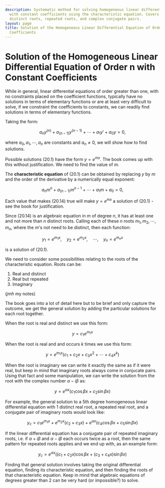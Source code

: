```yaml
---
description: Systematic method for solving homogeneous linear differential equations
  with constant coefficients using the characteristic equation. Covers cases of real
  distinct roots, repeated roots, and complex conjugate pairs.
layout: page
title: Solution of the Homogeneous Linear Differential Equation of Order n with Constant
  Coefficients
---
```


# Solution of the Homogeneous Linear Differential Equation of Order n with Constant Coefficients

While in general, linear differential equations of order greater than one, with no constraints placed on the coefficient functions, typically have no solutions in terms of elementary functions or are at least very difficult to solve, if we constraint the coefficients to constants, we can readily find solutions in terms of elementary functions.

Taking the form:

$$ \tag{20.1} a_ny^{(n)} + a_{(n-1)}y^{(n-1)} + \cdots + a_1y' + a_0y = 0, $$

where $a_0,a_1,\cdots,a_n$ are constants and $a_n \neq 0$, we will show how to find solutions.

Possible solutions $(20.1)$ have the form $y = e^{mx}$. The book comes up with this without justification. We need to find the value of $m$.

The **characteristic equation** of (20.1) can be obtained by replacing $y$ by $m$ and the order of the derivative by a numerically equal exponent:

$$ \tag{20.14} a_nm^{n} + a_{(n-1)}m^{n-1} + \cdots + a_1m + a_0 = 0, $$

Each value that makes $(20.14)$ true will make $y = e^{mx}$ a solution of $(20.1)$ - see the book for justification.

Since $(20.14)$ is an algebraic equation in $m$ of degree $n$, it has at least one and not more than $n$ distinct roots. Calling each of these $n$ roots $m_1,m_2,\cdots,m_n$, where the $m$'s not need to be distinct, then each function:

$$ \tag{20.15} y_1 = e^{m_1 x}, \quad y_2 = e^{m_2 x}, \quad \cdots, \quad y_n = e^{m_n x} $$

is a solution of $(20.1)$.

We need to consider some possibilities relating to the roots of the characteristic equation. Roots can be:

1. Real and distinct
2. Real but repeated
3. Imaginary

(*jmh* my notes)

The book goes into a lot of detail here but to be brief and only capture the outcome, we get the general solution by adding the particular solutions for each root together.

When the root is real and distinct we use this form:

$$ y = c_1 e^{m_1 x} $$

When the root is real and and occurs $k$ times we use this form:

$$ y = e^{m_1 x} (c_1 + c_2 x + c_3x^2 + \cdots + c_4x^k) $$

When the root is imaginary we can write it exactly the same as if it were real, but keep in mind that imaginary roots always come in conjucate pairs. Using that fact and some manipulation, we can write the solution from the root with the complex number $\alpha - i\beta$ as:

$$ y = e^{\alpha x}(c_1\cos\beta x + c_2\sin\beta x) $$


For example, the general solution to a 5th degree homogeneous linear differential equation with 1 distinct real root, a repeated real root, and a conjugate pair of imaginary roots would look like:

$$ y_c = c_1 e^{m_1 x} + e^{m_2 x}(c_2 + c_3x) + e^{\alpha x}(c_4\cos\beta x + c_5\sin\beta x) $$

If the linear differential equation has a conjugate pair of repeated imaginary roots, i.e. if $\alpha + i \beta$ and $\alpha - i \beta$ each occurs twice as a root, then the same pattern for repeated roots applies and we end up with, as an example form:

$$ y_c = e^{\alpha x} ((c_1 + c_2 x) \cos{\beta x} + (c_3 + c_4 x) \sin{\beta x}) $$

Finding that general solution involves taking the original differential equation, finding its characteristic equation, and then finding the roots of that characteristic equation. Keep in mind that algebraic equations of degrees greater than 2 can be very hard (or impossible?) to solve.